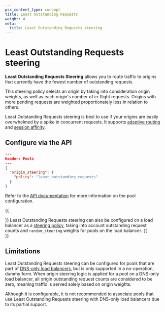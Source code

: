 ```yaml
---
pcx_content_type: concept
title: Least Outstanding Requests
weight: 4
meta:
  title: Least Outstanding Requests steering
---
```


# Least Outstanding Requests steering

**Least Outstanding Requests Steering** allows you to route traffic to origins that currently have the fewest number of outstanding requests.

This steering policy selects an origin by taking into consideration origin weights, as well as each origin's number of in-flight requests. Origins with more pending requests are weighted proportionately less in relation to others.

Least Outstanding Requests steering is best to use if your origins are easily overwhelmed by a spike in concurrent requests. It supports [adaptive routing](/load-balancing/understand-basics/adaptive-routing/) and [session affinity](/load-balancing/understand-basics/session-affinity/).

## Configure via the API

```json
---
header: Pools
---
{
  "origin_steering": {
    "policy": "least_outstanding_requests"
  }
}
```

Refer to the [API documentation](/api/operations/load-balancer-pools-update-pool) for more information on the pool configuration.

{{<Aside type="note">}}
Least Outstanding Requests steering can also be configured on a load balancer as a [steering policy](/load-balancing/understand-basics/traffic-steering/steering-policies/least-outstanding-requests/), taking into account outstanding request counts and `random_steering` weights for pools on the load balancer.
{{</Aside>}}

## Limitations

Least Outstanding Requests steering can be configured for pools that are part of [DNS-only load balancers](/load-balancing/understand-basics/proxy-modes/#dns-only-load-balancing), but is only supported in a no-operation, dummy form. When origin steering logic is applied for a pool on a DNS-only load balancer, all origin outstanding request counts are considered to be zero, meaning traffic is served solely based on origin weights.

Although it is configurable, it is not recommended to associate pools that use Least Outstanding Requests steering with DNS-only load balancers due to its partial support.
